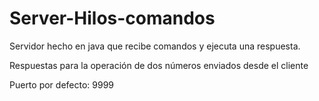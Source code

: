 # Server-Hilos-comandos

Servidor hecho en java que recibe comandos y ejecuta una respuesta.

Respuestas para la operación de dos números enviados desde el cliente

Puerto por defecto: 9999
